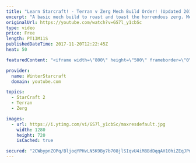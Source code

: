 ```yaml
---
title: "Learn Starcraft! - Terran v Zerg Mech Build Order! (Updated 2018)"
excerpt: "A basic mech build to roast and toast the horrendous zerg. Meant for lower level players looking for some direction! -- Watch live at https://www.twitch.tv/wintergaming"
originalUrl: https://youtube.com/watch?v=GS7l_y1cbSc
type: video
price: Free
length: PT13M11S
publishedDateTime: 2017-11-20T12:22:45Z
heat: 50

featuredContent: "<iframe width=\"800\" height=\"500\" frameborder=\"0\" src=\"https://www.youtube.com/embed/GS7l_y1cbSc\" allow=\"accelerometer; autoplay; encrypted-media; gyroscope; picture-in-picture\" allowfullscreen></iframe>"

provider:
  name: WinterStarcraft
  domain: youtube.com

topics:
  - StarCraft 2
  - Terran
  - Zerg

images:
  - url: https://i.ytimg.com/vi/GS7l_y1cbSc/maxresdefault.jpg
    width: 1280
    height: 720
    isCached: true

secured: "2CWbypnZOPq/BljoqYPHvLN5K9By7b708jlSIqvU4iM8BdDqqAH10hiZEqJPm7WZbJtNDc2Pc47bk/g8zYRy/uOdmcdUe7W57vPZSpFdBV1+vA85YOBaxi26fFCYvdr0PHzgzWP4OR/D94FrN5dndehXePtHid0dNUZ29aNoqPN8+zMstipaAS3zYYSzfoxabfCWpedpF4C3zUSuEPk6Z3NSYnsQrukC7B3womI8rKq72zUOvW2C6aImhvvIj12s6m1YsbdD87gakSX69ahUCiLXGEPyl45PB8zTpcfxpaeGAJpsN/bN9aqZmSJrlQOK/3D3SPrj+FonvV0a/6Nxvto1msfEBpk1pA9ebYqFfCjayBbm30eYeMj+iOA6lq0ZX92cik/KqqYQfHuX9tS+9nyaZZpDRUhm8HgZ2t9c+tk=;EINPtImj0OpDUlA+8bkqSA=="
---
```


